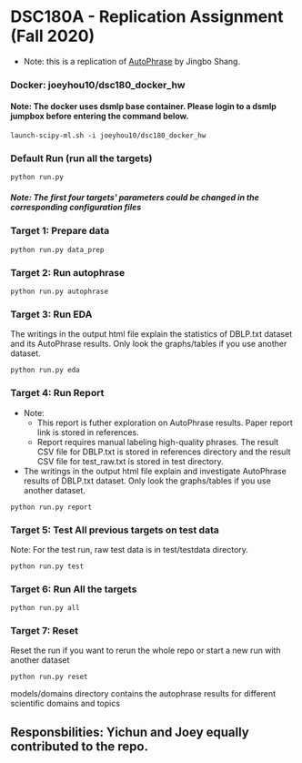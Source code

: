 # DSC180A - Replication Assignment (Fall 2020)
- Note: this is a replication of [AutoPhrase](https://github.com/shangjingbo1226/AutoPhrase) by Jingbo Shang.

### Docker: joeyhou10/dsc180_docker_hw
#### Note: The docker uses dsmlp base container. Please login to a dsmlp jumpbox before entering the command below.
```
launch-scipy-ml.sh -i joeyhou10/dsc180_docker_hw
```

### Default Run (run all the targets)
```
python run.py
```
##### Note: The first four targets' parameters could be changed in the corresponding configuration files
### Target 1: Prepare data
```
python run.py data_prep
```
### Target 2: Run autophrase
```
python run.py autophrase
```

### Target 3: Run EDA
The writings in the output html file explain the statistics of DBLP.txt dataset and its AutoPhrase results. Only look the graphs/tables if you use another dataset.
```
python run.py eda
```
### Target 4: Run Report 
- Note: 
  - This report is futher exploration on AutoPhrase results. Paper report link is stored in references.
  - Report requires manual labeling high-quality phrases. The result CSV file for DBLP.txt is stored in references directory and the result CSV file for test_raw.txt is stored in test directory.
- The writings in the output html file explain and investigate AutoPhrase results of DBLP.txt dataset. Only look the graphs/tables if you use another dataset.
```
python run.py report
```
### Target 5: Test All previous targets on test data
Note: For the test run, raw test data is in test/testdata directory.
```
python run.py test
```
### Target 6: Run All the targets
```
python run.py all
```

### Target 7: Reset
Reset the run if you want to rerun the whole repo or start a new run with another dataset
```
python run.py reset
```
models/domains directory contains the autophrase results for different scientific domains and topics

## Responsbilities: Yichun and Joey equally contributed to the repo.
